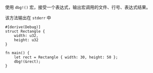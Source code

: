使用 `dbg!()` ​ 宏，接受一个表达式，输出宏调用的文件、行号、表达式结果。

该方法输出在 `stderr`​ 中

```run-rust
#[derive(Debug)]
struct Rectangle {
    width: u32,
    height: u32
}

fn main() {
    let rect = Rectangle { width: 30, height: 50 };
    dbg!(&rect);
}
```
